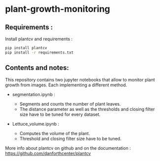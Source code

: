 # plant-growth-monitoring

## Requirements :

Install plantcv and requirements :
```bash
pip install plantcv
pip install -r requirements.txt
```

## Contents and notes:
This repository contains two jupyter notebooks that allow to monitor plant growth from images. Each implementing a different method.

- segmentation.ipynb : 
  - Segments and counts the number of plant leaves.
  - The distance parameter as well as the thresholds and closing filter size have to be tuned for every dataset.

- Lettuce_volume.ipynb :
  - Computes the volume of the plant. 
  - Threshold and closing filter size have to be tuned. 

More info about plantcv on github and on the documentation :
https://github.com/danforthcenter/plantcv
